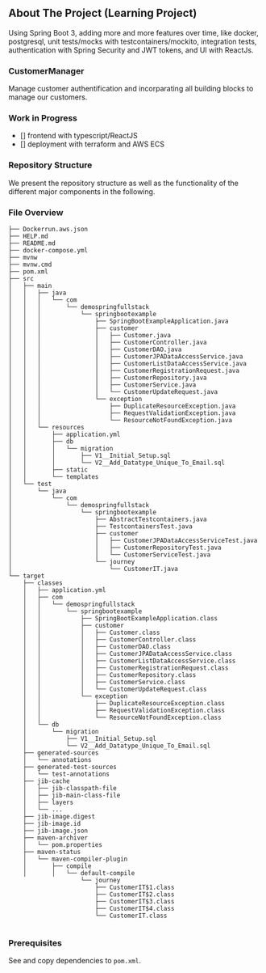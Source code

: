 
## About The Project (Learning Project)
Using Spring Boot 3, adding more and more features over time, like docker, postgresql, unit tests/mocks with testcontainers/mockito, integration tests, authentication with Spring Security and JWT tokens, and UI with ReactJs.

### CustomerManager

Manage customer authentification and incorparating all building blocks to manage our customers.

### Work in Progress

- [] frontend with typescript/ReactJS
- [] deployment with terraform and AWS ECS

### Repository Structure

We present the repository structure as well as the functionality of the different major components in the following.

### File Overview

```
├── Dockerrun.aws.json
├── HELP.md
├── README.md
├── docker-compose.yml
├── mvnw
├── mvnw.cmd
├── pom.xml
├── src
│   ├── main
│   │   ├── java
│   │   │   └── com
│   │   │       └── demospringfullstack
│   │   │           └── springbootexample
│   │   │               ├── SpringBootExampleApplication.java
│   │   │               ├── customer
│   │   │               │   ├── Customer.java
│   │   │               │   ├── CustomerController.java
│   │   │               │   ├── CustomerDAO.java
│   │   │               │   ├── CustomerJPADataAccessService.java
│   │   │               │   ├── CustomerListDataAccessService.java
│   │   │               │   ├── CustomerRegistrationRequest.java
│   │   │               │   ├── CustomerRepository.java
│   │   │               │   ├── CustomerService.java
│   │   │               │   └── CustomerUpdateRequest.java
│   │   │               └── exception
│   │   │                   ├── DuplicateResourceException.java
│   │   │                   ├── RequestValidationException.java
│   │   │                   └── ResourceNotFoundException.java
│   │   └── resources
│   │       ├── application.yml
│   │       ├── db
│   │       │   └── migration
│   │       │       ├── V1__Initial_Setup.sql
│   │       │       └── V2__Add_Datatype_Unique_To_Email.sql
│   │       ├── static
│   │       └── templates
│   └── test
│       └── java
│           └── com
│               └── demospringfullstack
│                   └── springbootexample
│                       ├── AbstractTestcontainers.java
│                       ├── TestcontainersTest.java
│                       ├── customer
│                       │   ├── CustomerJPADataAccessServiceTest.java
│                       │   ├── CustomerRepositoryTest.java
│                       │   └── CustomerServiceTest.java
│                       └── journey
│                           └── CustomerIT.java
└── target
    ├── classes
    │   ├── application.yml
    │   ├── com
    │   │   └── demospringfullstack
    │   │       └── springbootexample
    │   │           ├── SpringBootExampleApplication.class
    │   │           ├── customer
    │   │           │   ├── Customer.class
    │   │           │   ├── CustomerController.class
    │   │           │   ├── CustomerDAO.class
    │   │           │   ├── CustomerJPADataAccessService.class
    │   │           │   ├── CustomerListDataAccessService.class
    │   │           │   ├── CustomerRegistrationRequest.class
    │   │           │   ├── CustomerRepository.class
    │   │           │   ├── CustomerService.class
    │   │           │   └── CustomerUpdateRequest.class
    │   │           └── exception
    │   │               ├── DuplicateResourceException.class
    │   │               ├── RequestValidationException.class
    │   │               └── ResourceNotFoundException.class
    │   └── db
    │       └── migration
    │           ├── V1__Initial_Setup.sql
    │           └── V2__Add_Datatype_Unique_To_Email.sql
    ├── generated-sources
    │   └── annotations
    ├── generated-test-sources
    │   └── test-annotations
    ├── jib-cache
    │   ├── jib-classpath-file
    │   ├── jib-main-class-file
    │   ├── layers
    │   └── ...
    ├── jib-image.digest
    ├── jib-image.id
    ├── jib-image.json
    ├── maven-archiver
    │   └── pom.properties
    ├── maven-status
    │   └── maven-compiler-plugin
    │       ├── compile
    │       │   └── default-compile
                    └── journey
                        ├── CustomerIT$1.class
                        ├── CustomerIT$2.class
                        ├── CustomerIT$3.class
                        ├── CustomerIT$4.class
                        └── CustomerIT.class


```

### Prerequisites

See and copy dependencies to `pom.xml`.
